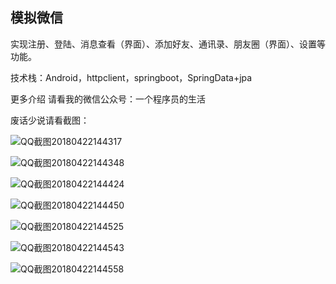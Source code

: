 ## 模拟微信

实现注册、登陆、消息查看（界面）、添加好友、通讯录、朋友圈（界面）、设置等功能。

技术栈：Android，httpclient，springboot，SpringData+jpa

更多介绍 请看我的微信公众号：一个程序员的生活

废话少说请看截图：

![QQ截图20180422144317](http://github.com/chengzhipcx/czwechat/tree/master/img/QQ截图20180422144317.png)

![QQ截图20180422144348](http://github.com/chengzhipcx/czwechat/tree/master/img/QQ截图20180422144348.png)

![QQ截图20180422144424](http://github.com/chengzhipcx/czwechat/tree/master/img/QQ截图20180422144424.png)

![QQ截图20180422144450](http://github.com/chengzhipcx/czwechat/tree/master/img/QQ截图20180422144450.png)

![QQ截图20180422144525](http://github.com/chengzhipcx/czwechat/tree/master/img/QQ截图20180422144525.png)

![QQ截图20180422144543](http://github.com/chengzhipcx/czwechat/tree/master/img/QQ截图20180422144543.png)

![QQ截图20180422144558](http://github.com/chengzhipcx/czwechat/tree/master/img/QQ截图20180422144558.png)
